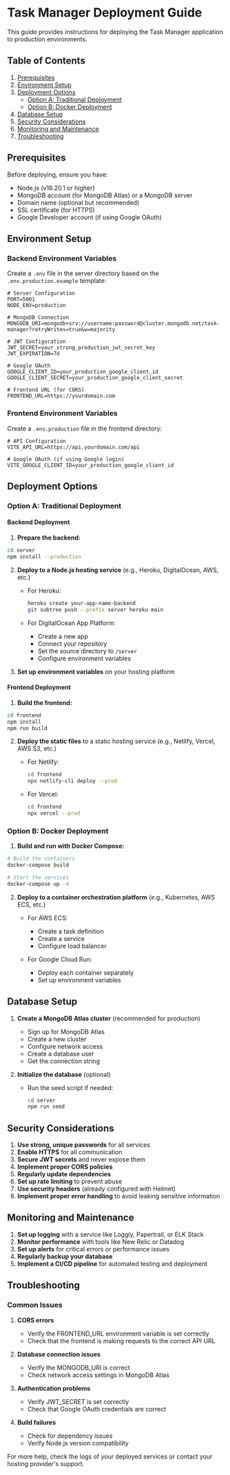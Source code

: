 # Task Manager Deployment Guide

This guide provides instructions for deploying the Task Manager application to production environments.

## Table of Contents

1. [Prerequisites](#prerequisites)
2. [Environment Setup](#environment-setup)
3. [Deployment Options](#deployment-options)
   - [Option A: Traditional Deployment](#option-a-traditional-deployment)
   - [Option B: Docker Deployment](#option-b-docker-deployment)
4. [Database Setup](#database-setup)
5. [Security Considerations](#security-considerations)
6. [Monitoring and Maintenance](#monitoring-and-maintenance)
7. [Troubleshooting](#troubleshooting)

## Prerequisites

Before deploying, ensure you have:

- Node.js (v16.20.1 or higher)
- MongoDB account (for MongoDB Atlas) or a MongoDB server
- Domain name (optional but recommended)
- SSL certificate (for HTTPS)
- Google Developer account (if using Google OAuth)

## Environment Setup

### Backend Environment Variables

Create a `.env` file in the server directory based on the `.env.production.example` template:

```
# Server Configuration
PORT=5001
NODE_ENV=production

# MongoDB Connection
MONGODB_URI=mongodb+srv://username:password@cluster.mongodb.net/task-manager?retryWrites=true&w=majority

# JWT Configuration
JWT_SECRET=your_strong_production_jwt_secret_key
JWT_EXPIRATION=7d

# Google OAuth
GOOGLE_CLIENT_ID=your_production_google_client_id
GOOGLE_CLIENT_SECRET=your_production_google_client_secret

# Frontend URL (for CORS)
FRONTEND_URL=https://yourdomain.com
```

### Frontend Environment Variables

Create a `.env.production` file in the frontend directory:

```
# API Configuration
VITE_API_URL=https://api.yourdomain.com/api

# Google OAuth (if using Google login)
VITE_GOOGLE_CLIENT_ID=your_production_google_client_id
```

## Deployment Options

### Option A: Traditional Deployment

#### Backend Deployment

1. **Prepare the backend:**

```bash
cd server
npm install --production
```

2. **Deploy to a Node.js hosting service** (e.g., Heroku, DigitalOcean, AWS, etc.)

   - For Heroku:
     ```bash
     heroku create your-app-name-backend
     git subtree push --prefix server heroku main
     ```

   - For DigitalOcean App Platform:
     - Create a new app
     - Connect your repository
     - Set the source directory to `/server`
     - Configure environment variables

3. **Set up environment variables** on your hosting platform

#### Frontend Deployment

1. **Build the frontend:**

```bash
cd frontend
npm install
npm run build
```

2. **Deploy the static files** to a static hosting service (e.g., Netlify, Vercel, AWS S3, etc.)

   - For Netlify:
     ```bash
     cd frontend
     npx netlify-cli deploy --prod
     ```

   - For Vercel:
     ```bash
     cd frontend
     npx vercel --prod
     ```

### Option B: Docker Deployment

1. **Build and run with Docker Compose:**

```bash
# Build the containers
docker-compose build

# Start the services
docker-compose up -d
```

2. **Deploy to a container orchestration platform** (e.g., Kubernetes, AWS ECS, etc.)

   - For AWS ECS:
     - Create a task definition
     - Create a service
     - Configure load balancer

   - For Google Cloud Run:
     - Deploy each container separately
     - Set up environment variables

## Database Setup

1. **Create a MongoDB Atlas cluster** (recommended for production)
   - Sign up for MongoDB Atlas
   - Create a new cluster
   - Configure network access
   - Create a database user
   - Get the connection string

2. **Initialize the database** (optional)
   - Run the seed script if needed:
     ```bash
     cd server
     npm run seed
     ```

## Security Considerations

1. **Use strong, unique passwords** for all services
2. **Enable HTTPS** for all communication
3. **Secure JWT secrets** and never expose them
4. **Implement proper CORS policies**
5. **Regularly update dependencies**
6. **Set up rate limiting** to prevent abuse
7. **Use security headers** (already configured with Helmet)
8. **Implement proper error handling** to avoid leaking sensitive information

## Monitoring and Maintenance

1. **Set up logging** with a service like Loggly, Papertrail, or ELK Stack
2. **Monitor performance** with tools like New Relic or Datadog
3. **Set up alerts** for critical errors or performance issues
4. **Regularly backup your database**
5. **Implement a CI/CD pipeline** for automated testing and deployment

## Troubleshooting

### Common Issues

1. **CORS errors**
   - Verify the FRONTEND_URL environment variable is set correctly
   - Check that the frontend is making requests to the correct API URL

2. **Database connection issues**
   - Verify the MONGODB_URI is correct
   - Check network access settings in MongoDB Atlas

3. **Authentication problems**
   - Verify JWT_SECRET is set correctly
   - Check that Google OAuth credentials are correct

4. **Build failures**
   - Check for dependency issues
   - Verify Node.js version compatibility

For more help, check the logs of your deployed services or contact your hosting provider's support.

